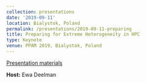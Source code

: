 ```yaml
---
collection: presentations
date: '2019-09-11'
location: Bialystok, Poland
permalink: /presentations/2019-09-11-preparing
title: Preparing for Extreme Heterogeneity in HPC
type: Keynote
venue: PPAM 2019, Bialystok, Poland
---
```


[Presentation materials](https://ppam.pl/program)


**Host:** Ewa Deelman